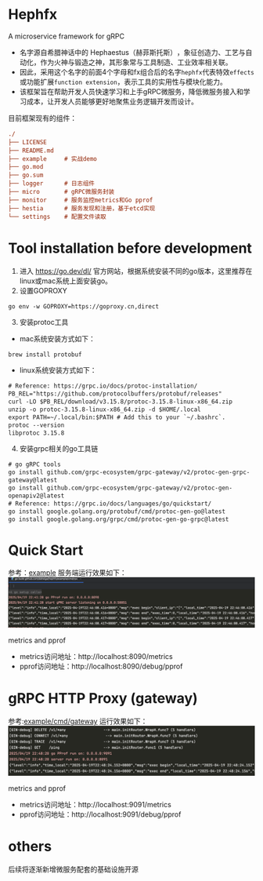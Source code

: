 # Hephfx
A microservice framework for gRPC
- 名字源自希腊神话中的 Hephaestus（赫菲斯托斯）‌，象征创造力、工艺与自动化‌，作为火神与锻造之神，其形象常与工具制造、工业效率相关联‌。
- 因此，采用这个名字的前面4个字母和fx组合后的名字`hephfx`代表特效`effects`或功能扩展`function extension`，表示工具的实用性与模块化能力‌。
- 该框架旨在帮助开发人员快速学习和上手gRPC微服务，降低微服务接入和学习成本，让开发人员能够更好地聚焦业务逻辑开发而设计。

目前框架现有的组件：
```ini
./
├── LICENSE
├── README.md
├── example     # 实战demo
├── go.mod
├── go.sum
├── logger      # 日志组件
├── micro       # gRPC微服务封装
├── monitor     # 服务监控metrics和Go pprof
├── hestia      # 服务发现和注册，基于etcd实现
└── settings    # 配置文件读取
```

# Tool installation before development
1. 进入 https://go.dev/dl/ 官方网站，根据系统安装不同的go版本，这里推荐在linux或mac系统上面安装go。
2. 设置GOPROXY
```shell
go env -w GOPROXY=https://goproxy.cn,direct
```
3. 安装protoc工具
- mac系统安装方式如下：
```shell
brew install protobuf
```
- linux系统安装方式如下：
```shell
# Reference: https://grpc.io/docs/protoc-installation/
PB_REL="https://github.com/protocolbuffers/protobuf/releases"
curl -LO $PB_REL/download/v3.15.8/protoc-3.15.8-linux-x86_64.zip
unzip -o protoc-3.15.8-linux-x86_64.zip -d $HOME/.local
export PATH=~/.local/bin:$PATH # Add this to your `~/.bashrc`.
protoc --version
libprotoc 3.15.8
```
4. 安装grpc相关的go工具链
```shell
# go gRPC tools
go install github.com/grpc-ecosystem/grpc-gateway/v2/protoc-gen-grpc-gateway@latest
go install github.com/grpc-ecosystem/grpc-gateway/v2/protoc-gen-openapiv2@latest
# Reference: https://grpc.io/docs/languages/go/quickstart/
go install google.golang.org/protobuf/cmd/protoc-gen-go@latest
go install google.golang.org/grpc/cmd/protoc-gen-go-grpc@latest
```

# Quick Start
参考：[example](example)
服务端运行效果如下：
![example](grpc-server.png)

metrics and pprof
- metrics访问地址：http://localhost:8090/metrics
- pprof访问地址：http://localhost:8090/debug/pprof

# gRPC HTTP Proxy (gateway)
参考:[example/cmd/gateway](example/cmd/gateway)
运行效果如下：
![grpc-http-proxy](grpc-http-proxy.png)

metrics and pprof
- metrics访问地址：http://localhost:9091/metrics
- pprof访问地址：http://localhost:9091/debug/pprof

# others
后续将逐渐新增微服务配套的基础设施开源
